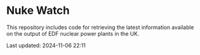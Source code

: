 # Nuke Watch

This repository includes code for retrieving the latest information available on the output of EDF nuclear power plants in the UK.

Last updated: 2024-11-06 22:11